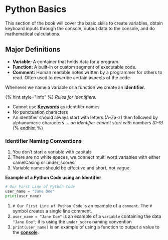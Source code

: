 # Python Basics

This section of the book will cover the basic skills to create variables, obtain keyboard inputs through the console, output data to the console, and do mathematical calculations.

## Major Definitions

* **Variable**: A container that holds data for a program.
* **Function:** A built-in or custom segment of executable code.
* **Comment:** Human readable notes written by a programmer for others to read. Often used to describe certain aspects of the code.

Whenever we name a variable or a function we create an **Identifier**.

{% hint style="info" %}
_Rules for Identifiers:_

* Cannot use [**Keywords**](https://www.w3schools.com/python/python\_ref\_keywords.asp) as identifier names&#x20;
* No punctuation characters&#x20;
* An identifier should always start with letters (A-Za-z) then followed by alphanumeric characters ... _an identifier cannot start with numbers (0-9)_
{% endhint %}

### Identifier Naming Conventions

1. You don’t start a variable with capitals
2. There are no white spaces, we connect multi word variables with either camelCasing or under\_scores.
3. Variable names should be effective and short, not vague.

**Example of a Python Code using an Identifier**

```python
# Our First Line of Python Code
user_name = "Jane Doe"
print(user_name)
```

1. `# Our First Line of Python Code` is an example of a `comment`. The `#` symbol creates a single line comment.
2. `user_name = "Jane Doe"` is an example of a `variable` containing the data `"Jane Doe"`; it is using the `under_score` naming convention
3. `print(user_name)` is an example of using a function to output a value to the [**console**](https://www.digitalocean.com/community/tutorials/how-to-work-with-the-python-interactive-console).

